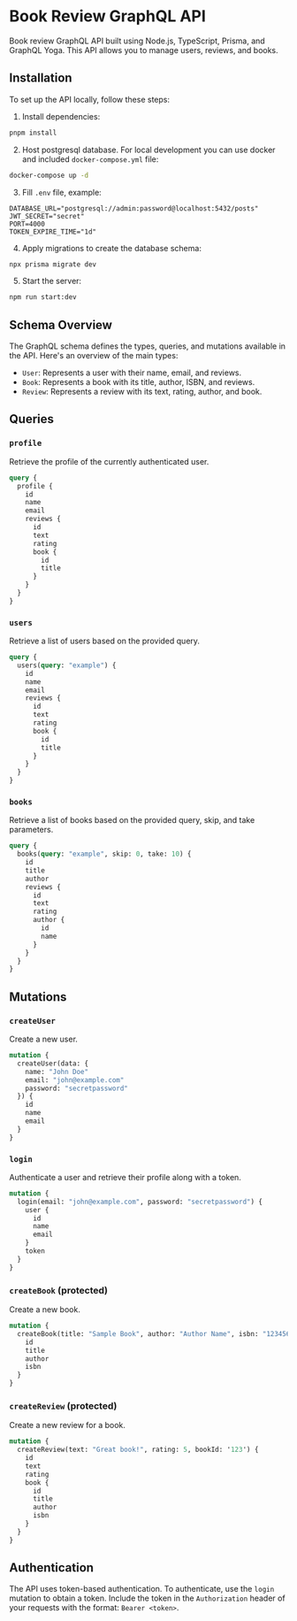 # Book Review GraphQL API

Book review GraphQL API built using Node.js, TypeScript, Prisma, and GraphQL Yoga.
This API allows you to manage users, reviews, and books.

## Installation

To set up the API locally, follow these steps:

1. Install dependencies:

```bash
pnpm install
```

2. Host postgresql database. For local development you can use docker and included `docker-compose.yml` file:
```bash
docker-compose up -d
```

3. Fill `.env` file, example:
```
DATABASE_URL="postgresql://admin:password@localhost:5432/posts"
JWT_SECRET="secret"
PORT=4000
TOKEN_EXPIRE_TIME="1d"
```

4. Apply migrations to create the database schema:

```bash
npx prisma migrate dev
```

5. Start the server:

```bash
npm run start:dev
```

## Schema Overview

The GraphQL schema defines the types, queries, and mutations available in the API. Here's an overview of the main types:

- `User`: Represents a user with their name, email, and reviews.
- `Book`: Represents a book with its title, author, ISBN, and reviews.
- `Review`: Represents a review with its text, rating, author, and book.

## Queries

### `profile`

Retrieve the profile of the currently authenticated user.

```graphql
query {
  profile {
    id
    name
    email
    reviews {
      id
      text
      rating
      book {
        id
        title
      }
    }
  }
}
```

### `users`

Retrieve a list of users based on the provided query.

```graphql
query {
  users(query: "example") {
    id
    name
    email
    reviews {
      id
      text
      rating
      book {
        id
        title
      }
    }
  }
}
```

### `books`

Retrieve a list of books based on the provided query, skip, and take parameters.

```graphql
query {
  books(query: "example", skip: 0, take: 10) {
    id
    title
    author
    reviews {
      id
      text
      rating
      author {
        id
        name
      }
    }
  }
}
```

## Mutations

### `createUser`

Create a new user.

```graphql
mutation {
  createUser(data: {
    name: "John Doe"
    email: "john@example.com"
    password: "secretpassword"
  }) {
    id
    name
    email
  }
}
```

### `login`

Authenticate a user and retrieve their profile along with a token.

```graphql
mutation {
  login(email: "john@example.com", password: "secretpassword") {
    user {
      id
      name
      email
    }
    token
  }
}
```

### `createBook` (protected)

Create a new book.

```graphql
mutation {
  createBook(title: "Sample Book", author: "Author Name", isbn: "123456789") {
    id
    title
    author
    isbn
  }
}
```

### `createReview` (protected)

Create a new review for a book.

```graphql
mutation {
  createReview(text: "Great book!", rating: 5, bookId: '123') {
    id
    text
    rating
    book {
      id
      title
      author
      isbn
    }
  }
}
```

## Authentication

The API uses token-based authentication. To authenticate, use the `login` mutation to obtain a token. Include the token in the `Authorization` header of your requests with the format: `Bearer <token>`.
